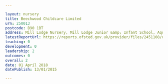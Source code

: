 ```yaml
---

layout: nursery
title: Beechwood Childcare Limited
urn: 250013
postcode: B90 1BT
address: Mill Lodge Nursery, Mill Lodge Junior &amp; Infant School, Aqueduct Road, Shirley, SOLIHULL, West Midlands, B90 1BT
latestReportUrl: https://reports.ofsted.gov.uk/provider/files/2451108/urn/250013.pdf
teaching: 0
development: 0
leadership: 2
outcomes: 0
overall: 2
date: 01 April 2018 
datePublish: 13/01/2015

---
```

